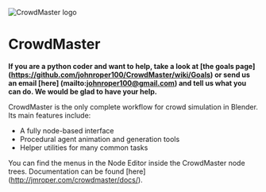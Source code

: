 ![CrowdMaster logo](https://github.com/johnroper100/CrowdMaster/raw/master/CrowdMaster-logo.gif)
# CrowdMaster
__If you are a python coder and want to help, take a look at [the goals page] (https://github.com/johnroper100/CrowdMaster/wiki/Goals) or send us an email [here] (mailto:johnroper100@gmail.com) and tell us what you can do. We would be glad to have your help.__

CrowdMaster is the only complete workflow for crowd simulation in Blender.
Its main features include:
* A fully node-based interface
* Procedural agent animation and generation tools
* Helper utilities for many common tasks

You can find the menus in the Node Editor inside the CrowdMaster node trees. Documentation can be found [here] (http://jmroper.com/crowdmaster/docs/).
